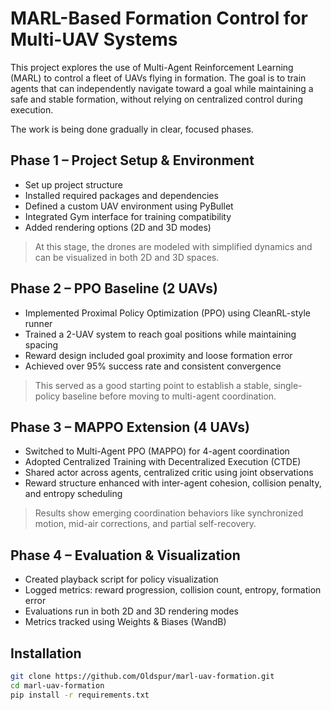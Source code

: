 # MARL-Based Formation Control for Multi-UAV Systems

This project explores the use of Multi-Agent Reinforcement Learning (MARL) to control a fleet of UAVs flying in formation. The goal is to train agents that can independently navigate toward a goal while maintaining a safe and stable formation, without relying on centralized control during execution.

The work is being done gradually in clear, focused phases.


## Phase 1 – Project Setup & Environment
- Set up project structure
- Installed required packages and dependencies
- Defined a custom UAV environment using PyBullet
- Integrated Gym interface for training compatibility
- Added rendering options (2D and 3D modes)

> At this stage, the drones are modeled with simplified dynamics and can be visualized in both 2D and 3D spaces.


## Phase 2 – PPO Baseline (2 UAVs)
- Implemented Proximal Policy Optimization (PPO) using CleanRL-style runner
- Trained a 2-UAV system to reach goal positions while maintaining spacing
- Reward design included goal proximity and loose formation error
- Achieved over 95% success rate and consistent convergence

> This served as a good starting point to establish a stable, single-policy baseline before moving to multi-agent coordination.

## Phase 3 – MAPPO Extension (4 UAVs)
- Switched to Multi-Agent PPO (MAPPO) for 4-agent coordination
- Adopted Centralized Training with Decentralized Execution (CTDE)
- Shared actor across agents, centralized critic using joint observations
- Reward structure enhanced with inter-agent cohesion, collision penalty, and entropy scheduling

> Results show emerging coordination behaviors like synchronized motion, mid-air corrections, and partial self-recovery.


## Phase 4 – Evaluation & Visualization
- Created playback script for policy visualization
- Logged metrics: reward progression, collision count, entropy, formation error
- Evaluations run in both 2D and 3D rendering modes
- Metrics tracked using Weights & Biases (WandB)

## Installation

```bash
git clone https://github.com/Oldspur/marl-uav-formation.git
cd marl-uav-formation
pip install -r requirements.txt

